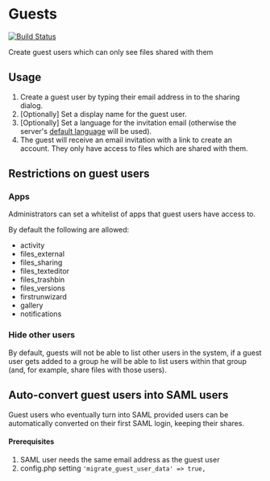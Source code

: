 # Guests

[![Build Status](https://travis-ci.com/nextcloud/guests.svg?branch=master)](https://travis-ci.com/nextcloud/guests)

Create guest users which can only see files shared with them

## Usage

1. Create a guest user by typing their email address in to the sharing dialog. 
2. [Optionally] Set a display name for the guest user.
3. [Optionally] Set a language for the invitation email (otherwise the server's [default language](https://docs.nextcloud.com/server/16/admin_manual/configuration_server/config_sample_php_parameters.html#user-experience) will be used).
4. The guest will receive an email invitation with a link to create an account. They only have access to files which are shared with them.

## Restrictions on guest users

### Apps

Administrators can set a whitelist of apps that guest users have access to. 

By default the following are allowed:
* activity
* files_external
* files_sharing
* files_texteditor
* files_trashbin
* files_versions
* firstrunwizard
* gallery
* notifications

### Hide other users

By default, guests will not be able to list other users in the system, if a guest user gets added to a group he will be able
to list users within that group (and, for example, share files with those users). 

## Auto-convert guest users into SAML users

Guest users who eventually turn into SAML provided users can be automatically converted on their first SAML login, keeping their shares.

#### Prerequisites

1. SAML user needs the same email address as the guest user
2. config.php setting `'migrate_guest_user_data' => true,`
